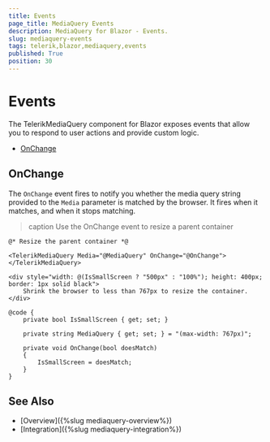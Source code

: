 ```yaml
---
title: Events
page_title: MediaQuery Events
description: MediaQuery for Blazor - Events.
slug: mediaquery-events
tags: telerik,blazor,mediaquery,events
published: True
position: 30
---
```


# Events

The TelerikMediaQuery component for Blazor exposes events that allow you to respond to user actions and provide custom logic.

* [OnChange](#onchange)

## OnChange

The `OnChange` event fires to notify you whether the media query string provided to the `Media` parameter is matched by the browser. It fires when it matches, and when it stops matching.


>caption Use the OnChange event to resize a parent container

````RAZOR
@* Resize the parent container *@

<TelerikMediaQuery Media="@MediaQuery" OnChange="@OnChange"></TelerikMediaQuery>

<div style="width: @(IsSmallScreen ? "500px" : "100%"); height: 400px; border: 1px solid black">
    Shrink the browser to less than 767px to resize the container.
</div>

@code {
    private bool IsSmallScreen { get; set; }

    private string MediaQuery { get; set; } = "(max-width: 767px)";

    private void OnChange(bool doesMatch)
    {
        IsSmallScreen = doesMatch;
    }
} 
````

## See Also

  * [Overview]({%slug mediaquery-overview%})
  * [Integration]({%slug mediaquery-integration%})
   
